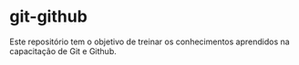 # git-github

Este repositório tem o objetivo de treinar os conhecimentos aprendidos na capacitação de Git e Github.
